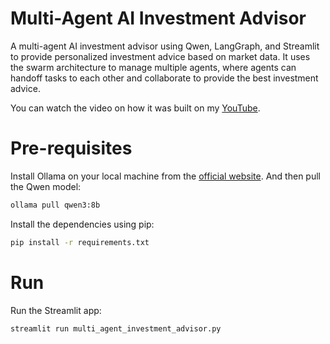 # Multi-Agent AI Investment Advisor
A multi-agent AI investment advisor using Qwen, LangGraph, and Streamlit to provide personalized investment advice based on market data. It uses the swarm architecture to manage multiple agents, where agents can handoff tasks to each other and collaborate to provide the best investment advice.

You can watch the video on how it was built on my [YouTube](https://youtu.be/FXPYOq63eWY).

# Pre-requisites
Install Ollama on your local machine from the [official website](https://ollama.com/). And then pull the Qwen model:

```bash
ollama pull qwen3:8b
```

Install the dependencies using pip:

```bash
pip install -r requirements.txt
```

# Run
Run the Streamlit app:

```bash
streamlit run multi_agent_investment_advisor.py
```